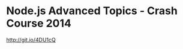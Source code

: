 Node.js Advanced Topics - Crash Course 2014
===========================================

http://git.io/4DU1cQ
